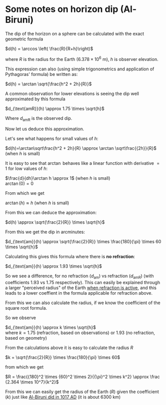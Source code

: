 <!---
    © August Linnman, 2025, email: august@linnman.net
    MIT License (see LICENSE file)
-->

# Some notes on horizon dip (Al-Biruni)

The dip of the horizon on a sphere can be calculated with the
exact geometric formula

$d(h) = \arccos \left( \frac{R}{R+h}\right)$

where $R$ is the radius for the Earth (${6.378}\times{10^6}$ m),
$h$ is observer elevation.

This expression can also (using simple trigonometrics and application
of Pythagoras' formula) be written as:

$d(h) = \arctan \sqrt{\frac{h^2 + 2h}{R}}$

A common observation for lower elevations is seeing the dip
well approximated by this formula<br>

$d_{\text{amR}}(h) \approx 1.75 \times \sqrt{h}$

Where $d_{\text{amR}}$ is the observed dip.

Now let us deduce this approximation.

Let's see what happens for small values of $h$:

$d(h)=\arctan\sqrt\frac{h^2 + 2h}{R} \approx \arctan \sqrt\frac{{2h}}{R}$
(when $h$ is small)

It is easy to see that $\arctan$ behaves like a linear function
with derivative $=1$ for low values of $h$:

$\frac{d}{dh}\arctan h \approx 1$ (when $h$ is small)<br>
$\arctan(0) = 0$

From which we get

$\arctan(h) \approx h$ (when $h$ is small)

From this we can deduce the approximation:

$d(h) \approx \sqrt{\frac{2}{R}} \times \sqrt{h}$

From this we get the dip in arcminutes:

$d_{\text{am}}(h) \approx \sqrt{\frac{2}{R}} \times \frac{180}{\pi}
\times 60 \times \sqrt{h}$

Calculating this gives this formula where there is **no refraction**:

$d_{\text{am}}(h) \approx 1.93 \times \sqrt{h}$

So we see a difference, for no refraction ($d_{\text{am}}$)
vs refraction ($d_{\text{amR}}$)
(with coefficients $1.93$ vs $1.75$ respectively).
This can easily be explained through a larger "perceived radius" of
the Earth [when refraction is active](https://en.wikipedia.org/wiki/Atmospheric_refraction#Terrestrial_refraction),
and this leads to a lower coeffient in
the formula applicable for refraction above.

From this we can also calculate the radius, if we know the coefficient
of the square root formula.

So we observe

$d_{\text{am}}(h) \approx k \times \sqrt{h}$<br>
where $k = 1.75$ (refraction, based on observations) or $1.93$ (no refraction,
based on geometry)

From the calculations above it is easy to calculate the radius $R$

$k = \sqrt{\frac{2}{R}} \times \frac{180}{\pi}
\times 60$

from which we get

$R = \frac{{180}^2 \times {60}^2 \times 2}{{\pi}^2 \times k^2}
\approx \frac {2.364 \times 10^7}{k^2}$

From this we can easily get the radius of the Earth ($R$) given the
coefficient ($k$) just like [Al-Biruni did in 1017 AD](https://en.wikipedia.org/wiki/Al-Biruni#Geography_and_geodesy)
(it is about $6300$ km)
